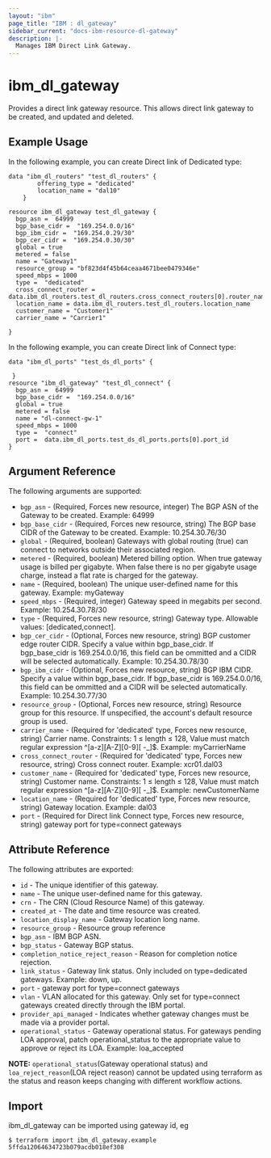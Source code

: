 ```yaml
---
layout: "ibm"
page_title: "IBM : dl_gateway"
sidebar_current: "docs-ibm-resource-dl-gateway"
description: |-
  Manages IBM Direct Link Gateway.
---
```


# ibm\_dl_gateway

Provides a direct link gateway resource. This allows direct link gateway to be created, and updated and deleted.

## Example Usage
In the following example, you can create Direct link of Dedicated type:

```hcl
data "ibm_dl_routers" "test_dl_routers" {
		offering_type = "dedicated"
		location_name = "dal10"
	}

resource ibm_dl_gateway test_dl_gateway {
  bgp_asn =  64999
  bgp_base_cidr =  "169.254.0.0/16"
  bgp_ibm_cidr =  "169.254.0.29/30"
  bgp_cer_cidr =  "169.254.0.30/30"
  global = true 
  metered = false
  name = "Gateway1"
  resource_group = "bf823d4f45b64ceaa4671bee0479346e"
  speed_mbps = 1000 
  type =  "dedicated" 
  cross_connect_router = data.ibm_dl_routers.test_dl_routers.cross_connect_routers[0].router_name
  location_name = data.ibm_dl_routers.test_dl_routers.location_name
  customer_name = "Customer1" 
  carrier_name = "Carrier1"

}   
```
In the following example, you can create Direct link of Connect type:
```
data "ibm_dl_ports" "test_ds_dl_ports" {
 
 }
resource "ibm_dl_gateway" "test_dl_connect" {
  bgp_asn =  64999
  bgp_base_cidr =  "169.254.0.0/16"
  global = true
  metered = false
  name = "dl-connect-gw-1"
  speed_mbps = 1000
  type =  "connect"
  port =  data.ibm_dl_ports.test_ds_dl_ports.ports[0].port_id
}

```

## Argument Reference

The following arguments are supported:

* `bgp_asn` - (Required, Forces new resource, integer) The BGP ASN of the Gateway to be created. Example: 64999
* `bgp_base_cidr` - (Required, Forces new resource, string) The BGP base CIDR of the Gateway to be created. Example: 10.254.30.76/30 
* `global` - (Required, boolean) Gateways with global routing (true) can connect to networks outside their associated region.
* `metered` -  (Required, boolean) Metered billing option. When true gateway usage is billed per gigabyte. When false there is no per gigabyte usage charge, instead a flat rate is charged for the gateway.
* `name` - (Required, boolean) The unique user-defined name for this gateway. Example: myGateway
* `speed_mbps` - (Required, integer) Gateway speed in megabits per second. Example: 10.254.30.78/30
* `type` - (Required, Forces new resource, string) Gateway type. Allowable values: [dedicated,connect]. 
* `bgp_cer_cidr` - (Optional, Forces new resource, string) BGP customer edge router CIDR. Specify a value within bgp_base_cidr. If bgp_base_cidr is 169.254.0.0/16, this field can be ommitted and a CIDR will be selected automatically. Example: 10.254.30.78/30
* `bgp_ibm_cidr` - (Optional, Forces new resource, string) BGP IBM CIDR. Specify a value within bgp_base_cidr. If bgp_base_cidr is 169.254.0.0/16, this field can be ommitted and a CIDR will be selected automatically. Example: 10.254.30.77/30 
* `resource_group` - (Optional, Forces new resource, string) Resource group for this resource. If unspecified, the account's default resource group is used. 
* `carrier_name` - (Required for 'dedicated' type, Forces new resource, string) Carrier name. Constraints: 1 ≤ length ≤ 128, Value must match regular expression ^[a-z][A-Z][0-9][ -_]$. Example: myCarrierName
* `cross_connect_router` - (Required for 'dedicated' type,  Forces new resource, string) Cross connect router. Example: xcr01.dal03
* `customer_name` - (Required for 'dedicated' type, Forces new resource, string) Customer name. Constraints: 1 ≤ length ≤ 128, Value must match regular expression ^[a-z][A-Z][0-9][ -_]$. Example: newCustomerName
* `location_name` - (Required for 'dedicated' type, Forces new resource, string) Gateway location. Example: dal03
* `port` - (Required for Direct link Connect type, Forces new resource, string) gateway port for type=connect gateways



## Attribute Reference

The following attributes are exported:

* `id` - The unique identifier of this gateway. 
* `name` - The unique user-defined name for this gateway. 
* `crn` - The CRN (Cloud Resource Name) of this gateway. 
* `created_at` - The date and time resource was created.
* `location_display_name` - Gateway location long name. 
* `resource_group` - Resource group reference
* `bgp_asn` - IBM BGP ASN.
* `bgp_status` - Gateway BGP status.
* `completion_notice_reject_reason` - Reason for completion notice rejection. 
* `link_status` - Gateway link status. Only included on type=dedicated gateways. Example: down, up.
* `port` - gateway port for type=connect gateways
* `vlan` - VLAN allocated for this gateway. Only set for type=connect gateways created directly through the IBM portal. 
* `provider_api_managed` - Indicates whether gateway changes must be made via a provider portal.
* `operational_status` - Gateway operational status. For gateways pending LOA approval, patch operational_status to the appropriate value to approve or reject its LOA. Example: loa_accepted

**NOTE:** `operational_status`(Gateway operational status) and `loa_reject_reason`(LOA reject reason) cannot be updated using terraform as the status and reason keeps changing with different workflow actions.   

## Import

ibm_dl_gateway can be imported using gateway id, eg

```
$ terraform import ibm_dl_gateway.example 5ffda12064634723b079acdb018ef308
```

